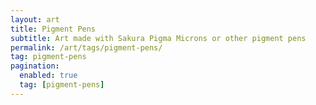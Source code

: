 ```yaml
---
layout: art
title: Pigment Pens
subtitle: Art made with Sakura Pigma Microns or other pigment pens
permalink: /art/tags/pigment-pens/
tag: pigment-pens
pagination:
  enabled: true
  tag: [pigment-pens]
---
```

